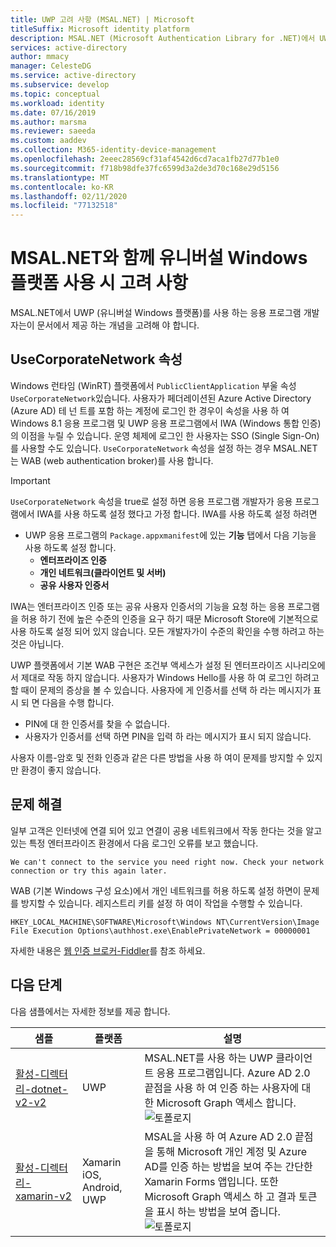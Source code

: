 ```yaml
---
title: UWP 고려 사항 (MSAL.NET) | Microsoft
titleSuffix: Microsoft identity platform
description: MSAL.NET (Microsoft Authentication Library for .NET)에서 UWP (유니버설 Windows 플랫폼)를 사용 하기 위한 고려 사항에 대해 알아봅니다.
services: active-directory
author: mmacy
manager: CelesteDG
ms.service: active-directory
ms.subservice: develop
ms.topic: conceptual
ms.workload: identity
ms.date: 07/16/2019
ms.author: marsma
ms.reviewer: saeeda
ms.custom: aaddev
ms.collection: M365-identity-device-management
ms.openlocfilehash: 2eeec28569cf31af4542d6cd7aca1fb27d77b1e0
ms.sourcegitcommit: f718b98dfe37fc6599d3a2de3d70c168e29d5156
ms.translationtype: MT
ms.contentlocale: ko-KR
ms.lasthandoff: 02/11/2020
ms.locfileid: "77132518"
---
```

# <a name="considerations-for-using-universal-windows-platform-with-msalnet"></a>MSAL.NET와 함께 유니버설 Windows 플랫폼 사용 시 고려 사항
MSAL.NET에서 UWP (유니버설 Windows 플랫폼)를 사용 하는 응용 프로그램 개발자는이 문서에서 제공 하는 개념을 고려해 야 합니다.

## <a name="the-usecorporatenetwork-property"></a>UseCorporateNetwork 속성
Windows 런타임 (WinRT) 플랫폼에서 `PublicClientApplication` 부울 속성 `UseCorporateNetwork`있습니다. 사용자가 페더레이션된 Azure Active Directory (Azure AD) 테 넌 트를 포함 하는 계정에 로그인 한 경우이 속성을 사용 하 여 Windows 8.1 응용 프로그램 및 UWP 응용 프로그램에서 IWA (Windows 통합 인증)의 이점을 누릴 수 있습니다. 운영 체제에 로그인 한 사용자는 SSO (Single Sign-On)를 사용할 수도 있습니다. `UseCorporateNetwork` 속성을 설정 하는 경우 MSAL.NET는 WAB (web authentication broker)를 사용 합니다.

> [!IMPORTANT]
> `UseCorporateNetwork` 속성을 true로 설정 하면 응용 프로그램 개발자가 응용 프로그램에서 IWA를 사용 하도록 설정 했다고 가정 합니다. IWA를 사용 하도록 설정 하려면
> - UWP 응용 프로그램의 `Package.appxmanifest`에 있는 **기능** 탭에서 다음 기능을 사용 하도록 설정 합니다.
>   - **엔터프라이즈 인증**
>   - **개인 네트워크(클라이언트 및 서버)**
>   - **공유 사용자 인증서**

IWA는 엔터프라이즈 인증 또는 공유 사용자 인증서의 기능을 요청 하는 응용 프로그램을 허용 하기 전에 높은 수준의 인증을 요구 하기 때문 Microsoft Store에 기본적으로 사용 하도록 설정 되어 있지 않습니다. 모든 개발자가이 수준의 확인을 수행 하려고 하는 것은 아닙니다.

UWP 플랫폼에서 기본 WAB 구현은 조건부 액세스가 설정 된 엔터프라이즈 시나리오에서 제대로 작동 하지 않습니다. 사용자가 Windows Hello를 사용 하 여 로그인 하려고 할 때이 문제의 증상을 볼 수 있습니다. 사용자에 게 인증서를 선택 하 라는 메시지가 표시 되 면 다음을 수행 합니다.

- PIN에 대 한 인증서를 찾을 수 없습니다.
- 사용자가 인증서를 선택 하면 PIN을 입력 하 라는 메시지가 표시 되지 않습니다.

사용자 이름-암호 및 전화 인증과 같은 다른 방법을 사용 하 여이 문제를 방지할 수 있지만 환경이 좋지 않습니다.

## <a name="troubleshooting"></a>문제 해결

일부 고객은 인터넷에 연결 되어 있고 연결이 공용 네트워크에서 작동 한다는 것을 알고 있는 특정 엔터프라이즈 환경에서 다음 로그인 오류를 보고 했습니다.

```Text
We can't connect to the service you need right now. Check your network connection or try this again later.
```

WAB (기본 Windows 구성 요소)에서 개인 네트워크를 허용 하도록 설정 하면이 문제를 방지할 수 있습니다. 레지스트리 키를 설정 하 여이 작업을 수행할 수 있습니다.

```Text
HKEY_LOCAL_MACHINE\SOFTWARE\Microsoft\Windows NT\CurrentVersion\Image File Execution Options\authhost.exe\EnablePrivateNetwork = 00000001
```

자세한 내용은 [웹 인증 브로커-Fiddler](https://docs.microsoft.com/windows/uwp/security/web-authentication-broker#fiddler)를 참조 하세요.

## <a name="next-steps"></a>다음 단계
다음 샘플에서는 자세한 정보를 제공 합니다.

샘플 | 플랫폼 | 설명 
|------ | -------- | -----------|
|[활성-디렉터리-dotnet-v2-v2](https://github.com/azure-samples/active-directory-dotnet-native-uwp-v2) | UWP | MSAL.NET를 사용 하는 UWP 클라이언트 응용 프로그램입니다. Azure AD 2.0 끝점을 사용 하 여 인증 하는 사용자에 대 한 Microsoft Graph 액세스 합니다. <br>![토폴로지](media/msal-net-uwp-considerations/topology-native-uwp.png)|
|[활성-디렉터리-xamarin-v2](https://github.com/Azure-Samples/active-directory-xamarin-native-v2) | Xamarin iOS, Android, UWP | MSAL을 사용 하 여 Azure AD 2.0 끝점을 통해 Microsoft 개인 계정 및 Azure AD를 인증 하는 방법을 보여 주는 간단한 Xamarin Forms 앱입니다. 또한 Microsoft Graph 액세스 하 고 결과 토큰을 표시 하는 방법을 보여 줍니다. <br>![토폴로지](media/msal-net-uwp-considerations/topology-xamarin-native.png)|
